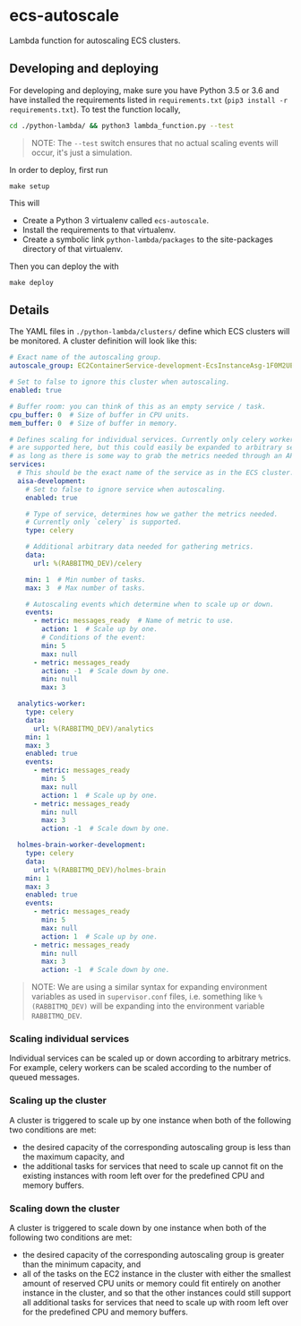 # ecs-autoscale

Lambda function for autoscaling ECS clusters.

## Developing and deploying

For developing and deploying, make sure you have Python 3.5 or 3.6 and have installed the requirements
listed in `requirements.txt` (`pip3 install -r requirements.txt`). To test the function locally,

```bash
cd ./python-lambda/ && python3 lambda_function.py --test
```

> NOTE: The `--test` switch ensures that no actual scaling events will occur,
it's just a simulation.

In order to deploy, first run

```
make setup
```

This will

- Create a Python 3 virtualenv called `ecs-autoscale`.
- Install the requirements to that virtualenv.
- Create a symbolic link `python-lambda/packages` to the site-packages directory of that virtualenv.

Then you can deploy the with 

```
make deploy
```

## Details

The YAML files in `./python-lambda/clusters/` define which ECS clusters will be monitored.
A cluster definition will look like this:

```yaml
# Exact name of the autoscaling group.
autoscale_group: EC2ContainerService-development-EcsInstanceAsg-1F0M2UEJEY9OF

# Set to false to ignore this cluster when autoscaling.
enabled: true

# Buffer room: you can think of this as an empty service / task.
cpu_buffer: 0  # Size of buffer in CPU units.
mem_buffer: 0  # Size of buffer in memory.

# Defines scaling for individual services. Currently only celery workers
# are supported here, but this could easily be expanded to arbitrary services,
# as long as there is some way to grab the metrics needed through an API call.
services:
  # This should be the exact name of the service as in the ECS cluster.
  aisa-development:
    # Set to false to ignore service when autoscaling.
    enabled: true

    # Type of service, determines how we gather the metrics needed.
    # Currently only `celery` is supported.
    type: celery

    # Additional arbitrary data needed for gathering metrics.
    data:
      url: %(RABBITMQ_DEV)/celery

    min: 1  # Min number of tasks.
    max: 3  # Max number of tasks.

    # Autoscaling events which determine when to scale up or down.
    events:
      - metric: messages_ready  # Name of metric to use.
        action: 1  # Scale up by one.
        # Conditions of the event:
        min: 5
        max: null
      - metric: messages_ready
        action: -1  # Scale down by one.
        min: null
        max: 3

  analytics-worker:
    type: celery
    data:
      url: %(RABBITMQ_DEV)/analytics
    min: 1
    max: 3
    enabled: true
    events:
      - metric: messages_ready
        min: 5
        max: null
        action: 1  # Scale up by one.
      - metric: messages_ready
        min: null
        max: 3
        action: -1  # Scale down by one.

  holmes-brain-worker-development:
    type: celery
    data:
      url: %(RABBITMQ_DEV)/holmes-brain
    min: 1
    max: 3
    enabled: true
    events:
      - metric: messages_ready
        min: 5
        max: null
        action: 1  # Scale up by one.
      - metric: messages_ready
        min: null
        max: 3
        action: -1  # Scale down by one.
```

> NOTE: We are using a similar syntax for expanding environment variables as used in `supervisor.conf` files, i.e.
something like `%(RABBITMQ_DEV)` will be expanding into the environment variable `RABBITMQ_DEV`.

### Scaling individual services

Individual services can be scaled up or down according to arbitrary metrics. For example,
celery workers can be scaled according to the number of queued messages.

### Scaling up the cluster

A cluster is triggered to scale up by one instance when both of the following two conditions are met:

- the desired capacity of the corresponding autoscaling group is less than the maximum capacity, and
- the additional tasks for services that need to scale up cannot fit on the existing 
instances with room left over for the predefined CPU and memory buffers.

### Scaling down the cluster

A cluster is triggered to scale down by one instance when both of the following two conditions are met:

- the desired capacity of the corresponding autoscaling group is greater than the minimum capacity, and
- all of the tasks on the EC2 instance in the cluster with either the smallest amount of 
reserved CPU units or memory could fit entirely on another instance in the cluster, and 
so that the other instances could still support all additional tasks for services that need
to scale up with room left over for the predefined CPU and memory buffers.
